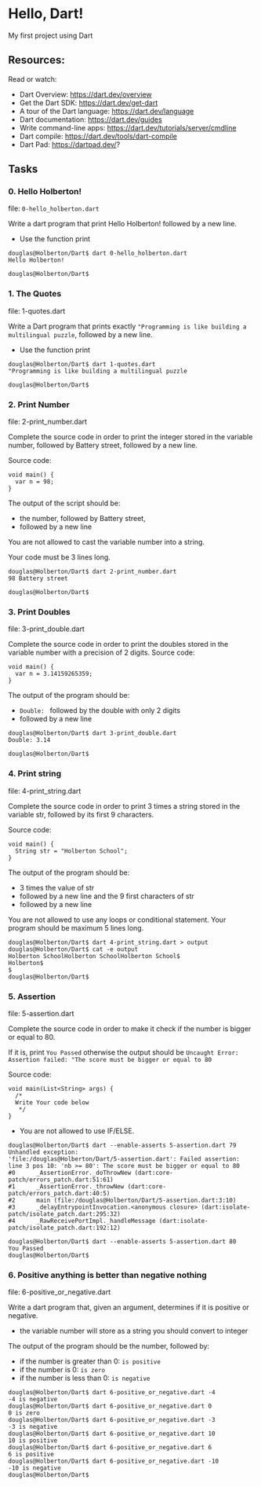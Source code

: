 # Hello, Dart!
My first project using Dart

## Resources:
Read or watch:
- Dart Overview: https://dart.dev/overview
- Get the Dart SDK: https://dart.dev/get-dart
- A tour of the Dart language: https://dart.dev/language
- Dart documentation: https://dart.dev/guides
- Write command-line apps: https://dart.dev/tutorials/server/cmdline
- Dart compile: https://dart.dev/tools/dart-compile
- Dart Pad: https://dartpad.dev/?

## Tasks

### 0. Hello Holberton!
file: `0-hello_holberton.dart`

Write a dart program that print Hello Holberton! followed by a new line.
- Use the function print
```
douglas@Holberton/Dart$ dart 0-hello_holberton.dart
Hello Holberton!

douglas@Holberton/Dart$
```

### 1. The Quotes
file: 1-quotes.dart

Write a Dart program that prints exactly `"Programming is like building a multilingual puzzle`, followed by a new line.
- Use the function print
```
douglas@Holberton/Dart$ dart 1-quotes.dart
"Programming is like building a multilingual puzzle

douglas@Holberton/Dart$
```

### 2. Print Number
file: 2-print_number.dart

Complete the source code in order to print the integer stored in the variable number, followed by Battery street, followed by a new line.

Source code:
```
void main() {
  var n = 98;
}
```
The output of the script should be:
- the number, followed by Battery street,
- followed by a new line

You are not allowed to cast the variable number into a string.

Your code must be 3 lines long.
```
douglas@Holberton/Dart$ dart 2-print_number.dart
98 Battery street

douglas@Holberton/Dart$
```

### 3. Print Doubles
file: 3-print_double.dart

Complete the source code in order to print the doubles stored in the variable number with a precision of 2 digits.
Source code:
```
void main() {
  var n = 3.14159265359;
}
```
The output of the program should be:
- `Double: ` followed by the double with only 2 digits
- followed by a new line
```
douglas@Holberton/Dart$ dart 3-print_double.dart
Double: 3.14

douglas@Holberton/Dart$
```

### 4. Print string
file: 4-print_string.dart

Complete the source code in order to print 3 times a string stored in the variable str, followed by its first 9 characters.

Source code:
```
void main() {
  String str = "Holberton School";
}
```
The output of the program should be:
- 3 times the value of str
- followed by a new line and the 9 first characters of str
- followed by a new line

You are not allowed to use any loops or conditional statement.
Your program should be maximum 5 lines long.
```
douglas@Holberton/Dart$ dart 4-print_string.dart > output
douglas@Holberton/Dart$ cat -e output
Holberton SchoolHolberton SchoolHolberton School$
Holberton$
$
douglas@Holberton/Dart$
```

### 5. Assertion
file: 5-assertion.dart

Complete the source code in order to make it check if the number is bigger or equal to 80.

If it is, print `You Passed` otherwise the output should be `Uncaught Error: Assertion failed: "The score must be bigger or equal to 80`

Source code:
```
void main(List<String> args) {
  /*
  Write Your code below
   */
}
```
- You are not allowed to use IF/ELSE.
```
douglas@Holberton/Dart$ dart --enable-asserts 5-assertion.dart 79
Unhandled exception:
'file:/douglas@Holberton/Dart/5-assertion.dart': Failed assertion: line 3 pos 10: 'nb >= 80': The score must be bigger or equal to 80
#0      _AssertionError._doThrowNew (dart:core-patch/errors_patch.dart:51:61)
#1      _AssertionError._throwNew (dart:core-patch/errors_patch.dart:40:5)
#2      main (file:/douglas@Holberton/Dart/5-assertion.dart:3:10)
#3      _delayEntrypointInvocation.<anonymous closure> (dart:isolate-patch/isolate_patch.dart:295:32)
#4      _RawReceivePortImpl._handleMessage (dart:isolate-patch/isolate_patch.dart:192:12)

douglas@Holberton/Dart$ dart --enable-asserts 5-assertion.dart 80
You Passed
douglas@Holberton/Dart$
```

### 6. Positive anything is better than negative nothing
file: 6-positive_or_negative.dart

Write a dart program that, given an argument, determines if it is positive or negative.
- the variable number will store as a string you should convert to integer

The output of the program should be the number, followed by:
- if the number is greater than 0: `is positive`
- if the number is 0: `is zero`
- if the number is less than 0: `is negative`
```
douglas@Holberton/Dart$ dart 6-positive_or_negative.dart -4
-4 is negative
douglas@Holberton/Dart$ dart 6-positive_or_negative.dart 0
0 is zero
douglas@Holberton/Dart$ dart 6-positive_or_negative.dart -3
-3 is negative
douglas@Holberton/Dart$ dart 6-positive_or_negative.dart 10
10 is positive
douglas@Holberton/Dart$ dart 6-positive_or_negative.dart 6
6 is positive
douglas@Holberton/Dart$ dart 6-positive_or_negative.dart -10
-10 is negative
douglas@Holberton/Dart$
```
